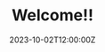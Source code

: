 ﻿---
title: "Welcome!!"
date: 2023-10-02T12:00:00Z
draft: false
tags: ["python"]
categories: ["category1"]
---
 
 
